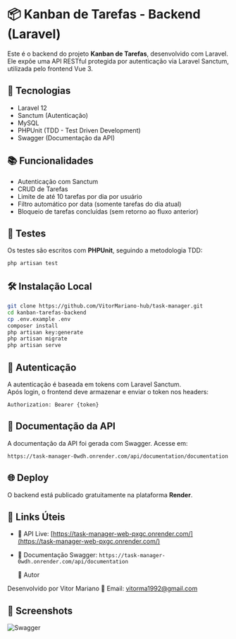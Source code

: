 # 📦 Kanban de Tarefas - Backend (Laravel)

Este é o backend do projeto **Kanban de Tarefas**, desenvolvido com Laravel. Ele expõe uma API RESTful protegida por autenticação via Laravel Sanctum, utilizada pelo frontend Vue 3.

## 🚀 Tecnologias

- Laravel 12  
- Sanctum (Autenticação)  
- MySQL  
- PHPUnit (TDD - Test Driven Development)  
- Swagger (Documentação da API)

## 📚 Funcionalidades

- Autenticação com Sanctum  
- CRUD de Tarefas  
- Limite de até 10 tarefas por dia por usuário  
- Filtro automático por data (somente tarefas do dia atual)  
- Bloqueio de tarefas concluídas (sem retorno ao fluxo anterior)

## 🧪 Testes

Os testes são escritos com **PHPUnit**, seguindo a metodologia TDD:

```bash
php artisan test
```

## 🛠 Instalação Local

```bash
git clone https://github.com/VitorMariano-hub/task-manager.git
cd kanban-tarefas-backend
cp .env.example .env
composer install
php artisan key:generate
php artisan migrate
php artisan serve
```

## 🔐 Autenticação

A autenticação é baseada em tokens com Laravel Sanctum.  
Após login, o frontend deve armazenar e enviar o token nos headers:

```
Authorization: Bearer {token}
```

## 📄 Documentação da API

A documentação da API foi gerada com Swagger.
Acesse em:

```
https://task-manager-0wdh.onrender.com/api/documentation/documentation
```

## 🌐 Deploy

O backend está publicado gratuitamente na plataforma **Render**.

## 🔗 Links Úteis

- 🔗 API Live: [https://task-manager-web-pxgc.onrender.com/](https://task-manager-web-pxgc.onrender.com/)  
- 📘 Documentação Swagger: `https://task-manager-0wdh.onrender.com/api/documentation`

  👤 Autor

Desenvolvido por Vitor Mariano
📧 Email: vitorma1992@gmail.com

## 📸 Screenshots

![Swagger](https://i.imgur.com/LY4XcNS.png)
